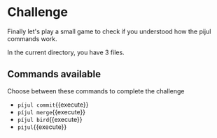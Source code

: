 # Challenge

Finally let's play a small game to check if you understood how the pijul commands work.

In the current directory, you have 3 files.



## Commands available
Choose between these commands to complete the challenge

- `píjul commit`{{execute}}
- `píjul merge`{{execute}}
- `píjul bird`{{execute}}
- `pijul`{{execute}}
